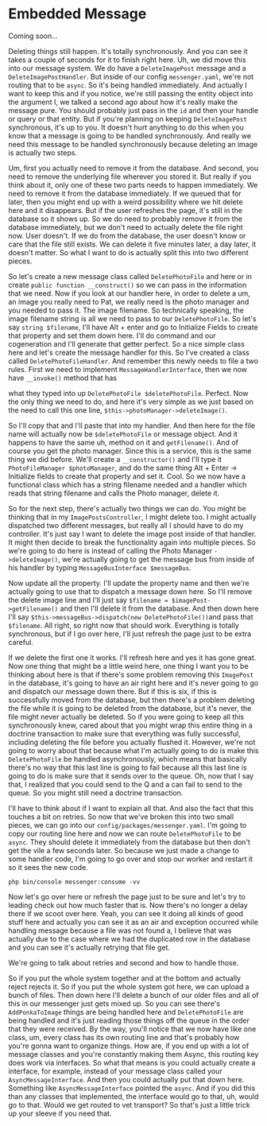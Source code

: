 # Embedded Message

Coming soon...

Deleting things still happen. It's totally synchronously. And you can see it takes a
couple of seconds for it to finish right here. Uh, we did move this into our message
system. We do have a `DeleteImagePost` message and a `DeleteImagePostHandler`. But
inside of our config `messenger.yaml`, we're not routing that to be `async`. So
it's being handled immediately. And actually I want to keep this and if you notice,
we're still passing the entity object into the argument I, we talked a second ago
about how it's really make the message pure. You should probably just pass in the `id`
and then your handle or query or that entity. But if you're planning on keeping
`DeleteImagePost` synchronous, it's up to you. It doesn't hurt anything to do this
when you know that a message is going to be handled synchronously. And really we need
this message to be handled synchronously because deleting an image is actually two
steps.

Um, first you actually need to remove it from the database. And second, you need to
remove the underlying file wherever you stored it. But really if you think about it,
only one of these two parts needs to happen immediately. We need to remove it from
the database immediately. If we queued that for later, then you might end up with a
weird possibility where we hit delete here and it disappears. But if the user
refreshes the page, it's still in the database so it shows up. So we do need to
probably remove it from the database immediately, but we don't need to actually
delete the file right now. User doesn't. If we do from the database, the user doesn't
know or care that the file still exists. We can delete it five minutes later, a day
later, it doesn't matter. So what I want to do is actually split this into two
different pieces.

So let's create a new message class called `DeletePhotoFile` and here or in create
`public function __construct()` so we can pass in the information that we need. Now if you
look at our handler here, in order to delete a um, an image you really need to Pat,
we really need is the photo manager and you needed to pass it. The image filename.
So technically speaking, the image filename string is all we need to pass to our
`DeletePhotoFile`. So let's say `string $filename`, I'll have Alt + enter and go to
Initialize Fields to create that property and set them down here. I'll do command and
our cogeneration and I'll generate that getter perfect. So a nice simple class here
and let's create the message handler for this. So I've created a class called 
`DeletePhotoFileHandler`. And remember this newly needs to file a two rules. First we need
to implement `MessageHandlerInterface`, then we now have `__invoke()` method that has

what they typed into up `DeletePhotoFile $deletePhotoFile`. Perfect. Now the only
thing we need to do, and here it's very simple as we just based on the need to call
this one line, `$this->photoManager->deleteImage()`.

So I'll copy that and I'll paste that into my handler. And then here for the file
name will actually now be `$deletePhotoFile` or message object. And it happens to have
the same uh, method on it and `getFilename()`. And of course you get the photo manager.
Since this is a service, this is the same thing we did before. We'll create a
`__constructor()` and I'll type it `PhotoFileManager $photoManager`, and do the same
thing Alt + Enter -> Initialize fields to create that property and set it. Cool. So we
now have a functional class which has a string filename needed and a handler which
reads that string filename and calls the Photo manager, delete it.

So for the next step, there's actually two things we can do. You might be thinking
that in my `ImagePostsController`, I might delete too. I might actually dispatched
two different messages, but really all I should have to do my controller. It's just
say I want to delete the image post inside of that handler. It might then decide to
break the functionality again into multiple pieces. So we're going to do here is
instead of calling the Photo Manager `->deleteImage()`, we're actually going to get the
message bus from inside of his handler by typing `MessageBusInterface $messageBus`.

Now update all the property. I'll update the property name and then we're actually
going to use that to dispatch a message down here. So I'll remove the delete image
line and I'll just say `$filename = $imagePost->getFilename()` and then I'll
delete it from the database. And then down here I'll say 
`$this->messageBus->dispatch(new DeletePhotoFile())`and pass that `$filename`.
All right, so right now that should work. Everything is totally synchronous, but if I
go over here, I'll just refresh the page just to be extra careful.

If we delete the first one it works. I'll refresh here and yes it has gone great. Now
one thing that might be a little weird here, one thing I want you to be thinking
about here is that if there's some problem removing this `ImagePost` in the database,
it's going to have an air right here and it's never going to go and dispatch our
message down there. But if this is six, if this is successfully moved from the
database, but then there's a problem deleting the file while it is going to be
deleted from the database, but it's never, the file might never actually be deleted.
So if you were going to keep all this synchronously knew, cared about that you might
wrap this entire thing in a doctrine transaction to make sure that everything was
fully successful, including deleting the file before you actually flushed it.
However, we're not going to worry about that because what I'm actually going to do is
make this `DeletePhotoFile` be handled asynchronously, which means that basically
there's no way that this last line is going to fail because all this last line is
going to do is make sure that it sends over to the queue. Oh, now that I say that, I
realized that you could send to the Q and a can fail to send to the queue. So you
might still need a doctrine transaction.

I'll have to think about if I want to explain all that. And also the fact that this
touches a bit on retries. So now that we've broken this into two small pieces, we can
go into our `config/packages/messenger.yaml`. I'm going to copy our routing line here
and now we can route `DeletePhotoFile` to be `async`. They should delete it immediately
from the database but then don't get the vile a few seconds later. So because we just
made a change to some handler code, I'm going to go over and stop our worker and
restart it so it sees the new code.

```terminal-silent
php bin/console messenger:consume -vv
``` 
 
Now let's go over here or refresh the page just
to be sure and let's try to leading check out how much faster that is. Now there's no
longer a delay there if we scoot over here. Yeah, you can see it doing all kinds of
good stuff here and actually you can see it as an air and exception occurred while
handling message because a file was not found a, I believe that was actually due to
the case where we had the duplicated row in the database and you can see it's
actually retrying that file get.

We're going to talk about retries and second and how to handle those.

So if you put the whole system together and at the bottom and actually reject rejects
it. So if you put the whole system got here, we can upload a bunch of files. Then
down here I'll delete a bunch of our older files and all of this in our messenger
just gets mixed up. So you can see there's `AddPonkaToImage` things are being handled
here and `DeletePhotoFile` are being handled and it's just reading those things off
the queue in the order that they were received. By the way, you'll notice that we now
have like one class, um, every class has its own routing line and that's probably how
you're gonna want to organize things. How are, if you end up with a lot of message
classes and you're constantly making them Async, this routing key does work via
interfaces. So what that means is you could actually create a interface, for example,
instead of your message class called your `AsyncMessageInterface`. And then you could
actually put that down here. Something like `AsyncMessageInterface` pointed the
`async`. And if you did this than any classes that implemented, the interface would go
to that, uh, would go to that. Would we get routed to vet transport? So that's just a
little trick up your sleeve if you need that.